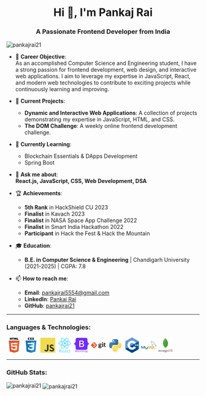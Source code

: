 <h1 align="center">Hi 👋, I'm Pankaj Rai</h1>
<h3 align="center">A Passionate Frontend Developer from India</h3>

<p align="left"> <img src="https://komarev.com/ghpvc/?username=pankajrai21&label=Profile%20views&color=0e75b6&style=flat" alt="pankajrai21" /> </p>

- 🎯 **Career Objective**:  
  As an accomplished Computer Science and Engineering student, I have a strong passion for frontend development, web design, and interactive web applications. I aim to leverage my expertise in JavaScript, React, and modern web technologies to contribute to exciting projects while continuously learning and improving.

- 🔭 **Current Projects**:  
  - **Dynamic and Interactive Web Applications**: A collection of projects demonstrating my expertise in JavaScript, HTML, and CSS.
  - **The DOM Challenge**: A weekly online frontend development challenge.

- 🌱 **Currently Learning**:  
  - Blockchain Essentials & DApps Development  
  - Spring Boot  

- 💬 **Ask me about**:  
  **React.js, JavaScript, CSS, Web Development, DSA**  

- 🏆 **Achievements**:  
  - **5th Rank** in HackShield CU 2023  
  - **Finalist** in Kavach 2023  
  - **Finalist** in NASA Space App Challenge 2022  
  - **Finalist** in Smart India Hackathon 2022  
  - **Participant** in Hack the Fest & Hack the Mountain  

- 🎓 **Education**:  
  - **B.E. in Computer Science & Engineering** | Chandigarh University (2021-2025) | CGPA: 7.8  

- 📫 **How to reach me**:  
  - **Email**: pankajrai5554@gmail.com  
  - **LinkedIn**: [Pankaj Rai](https://www.linkedin.com/in/pankajrai)  
  - **GitHub**: [pankajrai21](https://github.com/pankajrai21)  

---

<h3 align="left">Languages & Technologies:</h3>
<p align="left">
  <img src="https://raw.githubusercontent.com/devicons/devicon/master/icons/html5/html5-original-wordmark.svg" alt="html5" width="40" height="40"/>
  <img src="https://raw.githubusercontent.com/devicons/devicon/master/icons/css3/css3-original-wordmark.svg" alt="css3" width="40" height="40"/>
  <img src="https://raw.githubusercontent.com/devicons/devicon/master/icons/javascript/javascript-original.svg" alt="javascript" width="40" height="40"/>
  <img src="https://raw.githubusercontent.com/devicons/devicon/master/icons/react/react-original-wordmark.svg" alt="react" width="40" height="40"/>
  <img src="https://raw.githubusercontent.com/devicons/devicon/master/icons/bootstrap/bootstrap-plain-wordmark.svg" alt="bootstrap" width="40" height="40"/>
  <img src="https://raw.githubusercontent.com/devicons/devicon/master/icons/git/git-original-wordmark.svg" alt="git" width="40" height="40"/>
  <img src="https://raw.githubusercontent.com/devicons/devicon/master/icons/python/python-original.svg" alt="python" width="40" height="40"/>
  <img src="https://raw.githubusercontent.com/devicons/devicon/master/icons/cplusplus/cplusplus-original.svg" alt="cplusplus" width="40" height="40"/>
  <img src="https://raw.githubusercontent.com/devicons/devicon/master/icons/mysql/mysql-original-wordmark.svg" alt="mysql" width="40" height="40"/>
  <img src="https://raw.githubusercontent.com/devicons/devicon/master/icons/mongodb/mongodb-original-wordmark.svg" alt="mongodb" width="40" height="40"/>
</p>

---

<h3 align="left">GitHub Stats:</h3>
<p><img align="left" src="https://github-readme-stats.vercel.app/api/top-langs?username=pankajrai21&show_icons=true&locale=en&layout=compact" alt="pankajrai21" /></p>

<p>&nbsp;<img align="center" src="https://github-readme-stats.vercel.app/api?username=pankajrai21&show_icons=true&locale=en" alt="pankajrai21" /></p>
